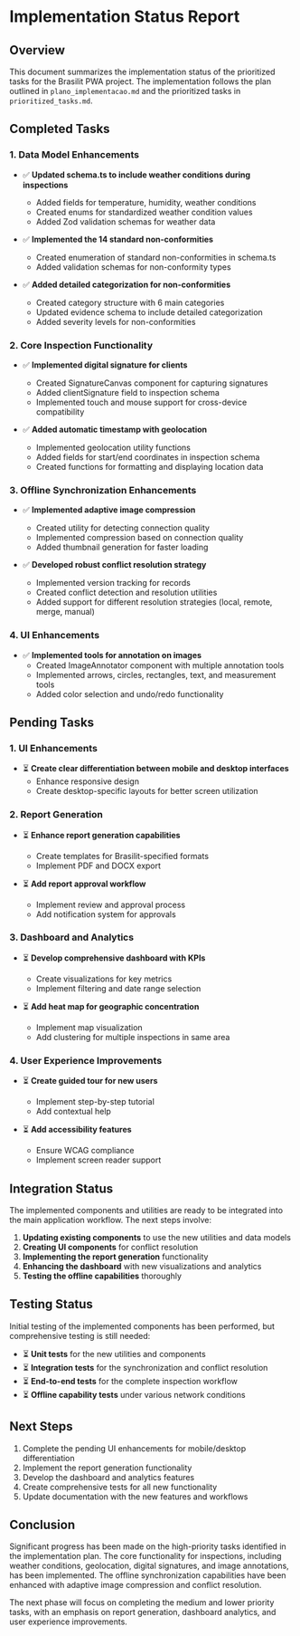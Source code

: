 # Implementation Status Report

## Overview

This document summarizes the implementation status of the prioritized tasks for the Brasilit PWA project. The implementation follows the plan outlined in `plano_implementacao.md` and the prioritized tasks in `prioritized_tasks.md`.

## Completed Tasks

### 1. Data Model Enhancements

- ✅ **Updated schema.ts to include weather conditions during inspections**
  - Added fields for temperature, humidity, weather conditions
  - Created enums for standardized weather condition values
  - Added Zod validation schemas for weather data

- ✅ **Implemented the 14 standard non-conformities**
  - Created enumeration of standard non-conformities in schema.ts
  - Added validation schemas for non-conformity types

- ✅ **Added detailed categorization for non-conformities**
  - Created category structure with 6 main categories
  - Updated evidence schema to include detailed categorization
  - Added severity levels for non-conformities

### 2. Core Inspection Functionality

- ✅ **Implemented digital signature for clients**
  - Created SignatureCanvas component for capturing signatures
  - Added clientSignature field to inspection schema
  - Implemented touch and mouse support for cross-device compatibility

- ✅ **Added automatic timestamp with geolocation**
  - Implemented geolocation utility functions
  - Added fields for start/end coordinates in inspection schema
  - Created functions for formatting and displaying location data

### 3. Offline Synchronization Enhancements

- ✅ **Implemented adaptive image compression**
  - Created utility for detecting connection quality
  - Implemented compression based on connection quality
  - Added thumbnail generation for faster loading

- ✅ **Developed robust conflict resolution strategy**
  - Implemented version tracking for records
  - Created conflict detection and resolution utilities
  - Added support for different resolution strategies (local, remote, merge, manual)

### 4. UI Enhancements

- ✅ **Implemented tools for annotation on images**
  - Created ImageAnnotator component with multiple annotation tools
  - Implemented arrows, circles, rectangles, text, and measurement tools
  - Added color selection and undo/redo functionality

## Pending Tasks

### 1. UI Enhancements

- ⏳ **Create clear differentiation between mobile and desktop interfaces**
  - Enhance responsive design
  - Create desktop-specific layouts for better screen utilization

### 2. Report Generation

- ⏳ **Enhance report generation capabilities**
  - Create templates for Brasilit-specified formats
  - Implement PDF and DOCX export

- ⏳ **Add report approval workflow**
  - Implement review and approval process
  - Add notification system for approvals

### 3. Dashboard and Analytics

- ⏳ **Develop comprehensive dashboard with KPIs**
  - Create visualizations for key metrics
  - Implement filtering and date range selection

- ⏳ **Add heat map for geographic concentration**
  - Implement map visualization
  - Add clustering for multiple inspections in same area

### 4. User Experience Improvements

- ⏳ **Create guided tour for new users**
  - Implement step-by-step tutorial
  - Add contextual help

- ⏳ **Add accessibility features**
  - Ensure WCAG compliance
  - Implement screen reader support

## Integration Status

The implemented components and utilities are ready to be integrated into the main application workflow. The next steps involve:

1. **Updating existing components** to use the new utilities and data models
2. **Creating UI components** for conflict resolution
3. **Implementing the report generation** functionality
4. **Enhancing the dashboard** with new visualizations and analytics
5. **Testing the offline capabilities** thoroughly

## Testing Status

Initial testing of the implemented components has been performed, but comprehensive testing is still needed:

- ⏳ **Unit tests** for the new utilities and components
- ⏳ **Integration tests** for the synchronization and conflict resolution
- ⏳ **End-to-end tests** for the complete inspection workflow
- ⏳ **Offline capability tests** under various network conditions

## Next Steps

1. Complete the pending UI enhancements for mobile/desktop differentiation
2. Implement the report generation functionality
3. Develop the dashboard and analytics features
4. Create comprehensive tests for all new functionality
5. Update documentation with the new features and workflows

## Conclusion

Significant progress has been made on the high-priority tasks identified in the implementation plan. The core functionality for inspections, including weather conditions, geolocation, digital signatures, and image annotations, has been implemented. The offline synchronization capabilities have been enhanced with adaptive image compression and conflict resolution.

The next phase will focus on completing the medium and lower priority tasks, with an emphasis on report generation, dashboard analytics, and user experience improvements.